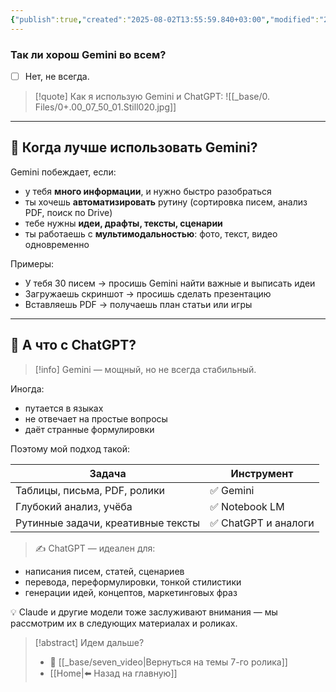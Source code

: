 ```yaml
---
{"publish":true,"created":"2025-08-02T13:55:59.840+03:00","modified":"2025-08-02T13:55:59.851+03:00","cssclasses":""}
---
```


### Так ли хорош Gemini во всем?

- [ ] Нет, не всегда.

>[!quote] Как я использую Gemini и ChatGPT:
>![[_base/0. Files/0+.00_07_50_01.Still020.jpg]]


---
## 🧠 Когда лучше использовать Gemini?

Gemini побеждает, если:

- у тебя **много информации**, и нужно быстро разобраться
- ты хочешь **автоматизировать** рутину (сортировка писем, анализ PDF, поиск по Drive)
- тебе нужны **идеи, драфты, тексты, сценарии**
- ты работаешь с **мультимодальностью**: фото, текст, видео одновременно

Примеры:

- У тебя 30 писем → просишь Gemini найти важные и выписать идеи
- Загружаешь скриншот → просишь сделать презентацию
- Вставляешь PDF → получаешь план статьи или игры

---
## 💬 А что с ChatGPT?

>[!info] Gemini — мощный, но не всегда стабильный.

Иногда:

- путается в языках
- не отвечает на простые вопросы
- даёт странные формулировки

Поэтому мой подход такой:

| Задача                             | Инструмент          |
| ---------------------------------- | ------------------- |
| Таблицы, письма, PDF, ролики       | ✅ Gemini            |
| Глубокий анализ, учёба             | ✅ Notebook LM       |
| Рутинные задачи, креативные тексты | ✅ ChatGPT и аналоги |

> ✍️ ChatGPT — идеален для:

- написания писем, статей, сценариев
- перевода, переформулировки, тонкой стилистики
- генерации идей, концептов, маркетинговых фраз

💡 Claude и другие модели тоже заслуживают внимания — мы рассмотрим их в следующих материалах и роликах.

> [!abstract] Идем дальше?
> - 🧠 [[_base/seven_video\|Вернуться на темы 7-го ролика]]
> - [[Home\|⬅️ Назад на главную]]